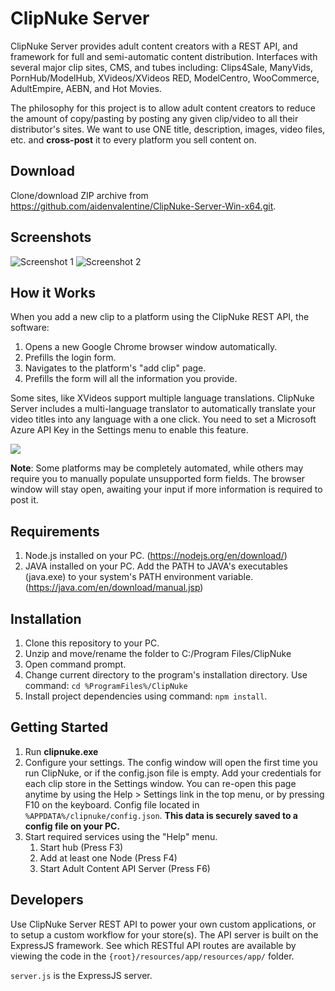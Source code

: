 # ClipNuke Server
ClipNuke Server provides adult content creators with a REST API, and framework for full and semi-automatic content distribution. Interfaces with several major clip sites, CMS, and tubes including: Clips4Sale, ManyVids, PornHub/ModelHub, XVideos/XVideos RED, ModelCentro, WooCommerce, AdultEmpire, AEBN, and Hot Movies.

The philosophy for this project is to allow adult content creators to reduce the amount of copy/pasting by posting any given clip/video to all their distributor's sites. We want to use ONE title, description, images, video files, etc. and **cross-post** it to every platform you sell content on.

## Download
Clone/download ZIP archive from https://github.com/aidenvalentine/ClipNuke-Server-Win-x64.git.

## Screenshots
![Screenshot 1](https://github.com/aidenvalentine/ClipNuke-Server-Win-x64/raw/master/docs/images/clipnuke-screenshot-2.png)
![Screenshot 2](https://github.com/aidenvalentine/ClipNuke-Server-Win-x64/raw/master/docs/images/clipnuke-screenshot-3.png)

## How it Works

When you add a new clip to a platform using the ClipNuke REST API, the software:
1. Opens a new Google Chrome browser window automatically.
1. Prefills the login form.
1. Navigates to the platform's "add clip" page.
1. Prefills the form will all the information you provide.

Some sites, like XVideos support multiple language translations. ClipNuke Server includes a multi-language translator to automatically translate your video titles into any language with a one click. You need to set a Microsoft Azure API Key in the Settings menu to enable this feature.

[![](http://img.youtube.com/vi/z71oRkNRAQU/0.jpg)](http://www.youtube.com/watch?v=z71oRkNRAQU "ClipNuke Auto-Translator")

**Note**: Some platforms may be completely automated, while others may require you to manually populate unsupported form fields. The browser window will stay open, awaiting your input if more information is required to post it.

## Requirements
1. Node.js installed on your PC. (https://nodejs.org/en/download/)
1. JAVA installed on your PC. Add the PATH to JAVA's executables (java.exe) to your system's PATH environment variable. (https://java.com/en/download/manual.jsp)

## Installation
1. Clone this repository to your PC.
1. Unzip and move/rename the folder to C:/Program Files/ClipNuke
1. Open command prompt.
1. Change current directory to the program's installation directory. Use command: `cd %ProgramFiles%/ClipNuke`
1. Install project dependencies using command: `npm install`.


## Getting Started
1. Run **clipnuke.exe**
1. Configure your settings. The config window will open the first time you run ClipNuke, or if the config.json file is empty. Add your credentials for each clip store in the Settings window. You can re-open this page anytime by using the Help > Settings link in the top menu, or by pressing F10 on the keyboard. Config file located in `%APPDATA%/clipnuke/config.json`. __This data is securely saved to a config file on your PC.__
1. Start required services using the "Help" menu.
    1. Start hub (Press F3)
    1. Add at least one Node (Press F4)
    1. Start Adult Content API Server (Press F6)

## Developers
Use ClipNuke Server REST API to power your own custom applications, or to setup a custom workflow for your store(s). The API server is built on the ExpressJS framework. See which RESTful API routes are available by viewing the code in the `{root}/resources/app/resources/app/` folder.

`server.js` is the ExpressJS server.
